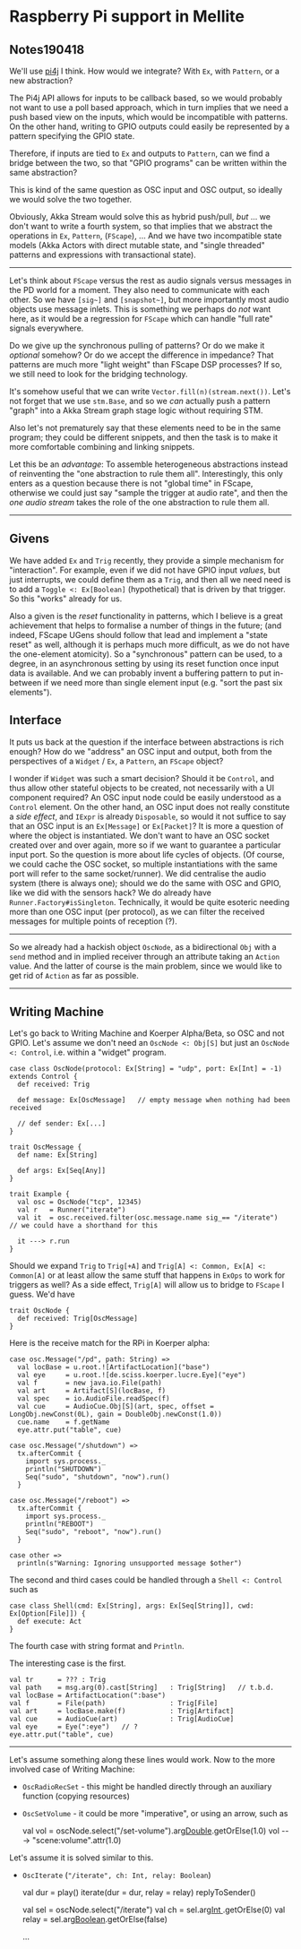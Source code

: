 # Raspberry Pi support in Mellite

## Notes190418

We'll use [pi4j](https://www.pi4j.com/) I think. How would we integrate? With `Ex`, with `Pattern`, or a new
abstraction?

The Pi4j API allows for inputs to be callback based, so we would probably not want to use a poll based approach,
which in turn implies that we need a push based view on the inputs, which would be incompatible with patterns.
On the other hand, writing to GPIO outputs could easily be represented by a pattern specifying the GPIO state.

Therefore, if inputs are tied to `Ex` and outputs to `Pattern`, can we find a bridge between the two, so that
"GPIO programs" can be written within the same abstraction?

This is kind of the same question as OSC input and OSC output, so ideally we would solve the two together.

Obviously, Akka Stream would solve this as hybrid push/pull, _but_ ... we don't want to write a fourth system,
so that implies that we abstract the operations in `Ex`, `Pattern`, (`FScape`), ... And we have two incompatible
state models (Akka Actors with direct mutable state, and "single threaded" patterns and expressions with
transactional state).

----

Let's think about `FScape` versus the rest as audio signals versus messages in the PD world for a moment. They
also need to communicate with each other. So we have `[sig~]` and `[snapshot~]`, but more importantly most
audio objects use message inlets. This is something we perhaps do _not_ want here, as it would be a regression
for `FScape` which can handle "full rate" signals everywhere.

Do we give up the synchronous pulling of patterns? Or do we make it _optional_ somehow?
Or do we accept the difference in impedance? That patterns are much more "light weight" than FScape DSP processes?
If so, we still need to look for the bridging technology.

It's somehow useful that we can write `Vector.fill(n)(stream.next())`. Let's not forget that we use `stm.Base`,
and so we _can_ actually push a pattern "graph" into a Akka Stream graph stage logic without requiring STM.

Also let's not prematurely say that these elements need to be in the same program; they could be different snippets,
and then the task is to make it more comfortable combining and linking snippets.

Let this be an _advantage_: To assemble heterogeneous abstractions instead of reinventing the
"one abstraction to rule them all". Interestingly, this only enters as a question because there is not "global time"
in FScape, otherwise we could just say "sample the trigger at audio rate", and then the _one audio stream_ takes
the role of the one abstraction to rule them all.

----

## Givens

We have added `Ex` and `Trig` recently, they provide a simple mechanism for "interaction". For example, even if
we did not have GPIO input _values_, but just interrupts, we could define them as a `Trig`, and then all we need
need is to add a `Toggle <: Ex[Boolean]` (hypothetical) that is driven by that trigger. So this "works" already
for us.

Also a given is the _reset_ functionality in patterns, which I believe is a great achievement that helps to
formalise a number of things in the future; (and indeed, FScape UGens should follow that lead and implement a
"state reset" as well, although it is perhaps much more difficult, as we do not have the one-element atomicity).
So a "synchronous" pattern can be used, to a degree, in an asynchronous setting by using its reset function once
input data is available. And we can probably invent a buffering pattern to put in-between if we need more than
single element input (e.g. "sort the past six elements").

## Interface

It puts us back at the question if the interface between abstractions is rich enough? How do we "address" an
OSC input and output, both from the perspectives of a `Widget` / `Ex`, a `Pattern`, an `FScape` object?

I wonder if `Widget` was such a smart decision? Should it be `Control`, and thus allow other stateful objects to
be created, not necessarily with a UI component required? An OSC input node could be easily understood as a
`Control` element. On the other hand, an OSC input does not really constitute a _side effect_, and `IExpr` is already
`Disposable`, so would it not suffice to say that an OSC input is an `Ex[Message]` or `Ex[Packet]`? It is more a
question of where the object is instantiated. We don't want to have an OSC socket created over and over again,
more so if we want to guarantee a particular input port. So the question is more about life cycles of objects.
(Of course, we could cache the OSC socket, so multiple instantiations with the same port will refer to the same
socket/runner). We did centralise the audio system (there is always one); should we do the same with OSC and GPIO,
like we did with the sensors hack? We do already have `Runner.Factory#isSingleton`. Technically, it would be quite
esoteric needing more than one OSC input (per protocol), as we can filter the received messages for multiple
points of reception (?).

----

So we already had a hackish object `OscNode`, as a bidirectional `Obj` with a `send` method and in implied receiver
through an attribute taking an `Action` value. And the latter of course is the main problem, since we would like
to get rid of `Action` as far as possible.

----

## Writing Machine

Let's go back to Writing Machine and Koerper Alpha/Beta, so OSC and not GPIO. Let's assume we don't need an
`OscNode <: Obj[S]` but just an `OscNode <: Control`, i.e. within a "widget" program.

```
case class OscNode(protocol: Ex[String] = "udp", port: Ex[Int] = -1) extends Control {
  def received: Trig
  
  def message: Ex[OscMessage]   // empty message when nothing had been received
  
  // def sender: Ex[...]
}

trait OscMessage {
  def name: Ex[String]
  
  def args: Ex[Seq[Any]]
}

trait Example {
  val osc = OscNode("tcp", 12345)
  val r   = Runner("iterate")
  val it  = osc.received.filter(osc.message.name sig_== "/iterate")     // we could have a shorthand for this
  
  it ---> r.run
}

```

Should we expand `Trig` to `Trig[+A]` and `Trig[A] <: Common, Ex[A] <: Common[A]` or at least allow the same stuff
that happens in `ExOps` to work for triggers as well? As a side effect, `Trig[A]` will allow us to bridge to
`FScape` I guess. We'd have

```
trait OscNode {
  def received: Trig[OscMessage]
}
```

Here is the receive match for the RPi in Koerper alpha:

```
case osc.Message("/pd", path: String) =>
  val locBase = u.root.![ArtifactLocation]("base")
  val eye     = u.root.![de.sciss.koerper.lucre.Eye]("eye")
  val f       = new java.io.File(path)
  val art     = Artifact[S](locBase, f)
  val spec    = io.AudioFile.readSpec(f)
  val cue     = AudioCue.Obj[S](art, spec, offset = LongObj.newConst(0L), gain = DoubleObj.newConst(1.0))
  cue.name    = f.getName
  eye.attr.put("table", cue)

case osc.Message("/shutdown") =>
  tx.afterCommit {
    import sys.process._
    println("SHUTDOWN")
    Seq("sudo", "shutdown", "now").run()
  }

case osc.Message("/reboot") =>
  tx.afterCommit {
    import sys.process._
    println("REBOOT")
    Seq("sudo", "reboot", "now").run()
  }

case other =>
  println(s"Warning: Ignoring unsupported message $other")
```

The second and third cases could be handled through a `Shell <: Control` such as

```
case class Shell(cmd: Ex[String], args: Ex[Seq[String]], cwd: Ex[Option[File]]) {
  def execute: Act
}
```

The fourth case with string format and `Println`.

The interesting case is the first.

```
val tr      = ??? : Trig
val path    = msg.arg(0).cast[String]   : Trig[String]   // t.b.d.
val locBase = ArtifactLocation(":base")
val f       = File(path)                : Trig[File]
val art     = locBase.make(f)           : Trig[Artifact]
val cue     = AudioCue(art)             : Trig[AudioCue]
val eye     = Eye(":eye")   // ?
eye.attr.put("table", cue)

```

--------

Let's assume something along these lines would work. Now to the more involved case of Writing Machine:

- `OscRadioRecSet` - this might be handled directly through an auxiliary function (copying resources)
- `OscSetVolume` - it could be more "imperative", or using an arrow, such as


    val vol = oscNode.select("/set-volume").arg[Double](0).getOrElse(1.0)
    vol ---> "scene:volume".attr(1.0)
    
Let's assume it is solved similar to this.

- `OscIterate` (`"/iterate", ch: Int, relay: Boolean`)


    val dur = play()
    iterate(dur = dur, relay = relay)
    replyToSender()
    

    val sel     = oscNode.select("/iterate")
    val ch      = sel.arg[Int    ](0).getOrElse(0)
    val relay   = sel.arg[Boolean](1).getOrElse(false)
    
    ...
    